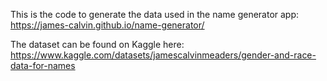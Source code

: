This is the code to generate the data used in the name generator app: https://james-calvin.github.io/name-generator/

The dataset can be found on Kaggle here: https://www.kaggle.com/datasets/jamescalvinmeaders/gender-and-race-data-for-names 
